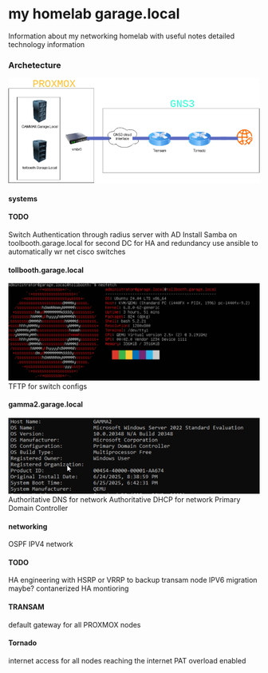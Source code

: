 # my homelab garage.local
Information about my networking homelab with useful notes detailed technology information
<H3>Archetecture</H3>
<img src="https://github.com/HemiCudaLover21/homelab_garage.local/blob/main/HOMELAB1.0.png">
<H4>systems</H4>
<H4>TODO</H4>
Switch Authentication through radius server with AD
Install Samba on toolbooth.garage.local for second DC for HA and redundancy
use ansible to automatically wr net cisco switches
<H4>tollbooth.garage.local</H4>
<img src="https://github.com/HemiCudaLover21/homelab_garage.local/blob/main/Screenshot_20250626_172550.png">
TFTP for switch configs
<H4>gamma2.garage.local</H4>
<img src="https://github.com/HemiCudaLover21/homelab_garage.local/blob/main/Screenshot_20250626_172458.png">
Authoritative DNS for network
Authoritative DHCP for network
Primary Domain Controller
<H4>networking</H4>
OSPF IPV4 network
<H4>TODO</H4>
HA engineering with HSRP or VRRP to backup transam node
IPV6 migration maybe?
contanerized HA montioring
<h4>TRANSAM</h4>
default gateway for all PROXMOX nodes
<h4>Tornado</h4>
internet access for all nodes reaching the internet
PAT overload enabled

